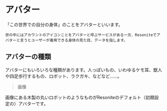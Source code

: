 # アバター
「この世界での自分の身体」のことをアバターといいます。  
```
世の中にはアカウントのアイコンことをアバターと呼ぶサービスがある一方、Resoniteでアバターと言うとユーザーが着用できる身体の見た目、データを指します。
```
## アバターの種類
アバターにもいろいろな種類があります。人っぽいもの、いわゆるケモ耳、獣人や四足歩行するもの、ロボット、ラクガキ、などなど……。
> 画像

画像にある木製の丸いロボットのようなものがResoniteのデフォルト（初期設定の）アバターです。